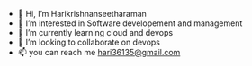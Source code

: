 - 👋 Hi, I’m  Harikrishnanseetharaman
- 👀 I’m interested in Software developement and management
- 🌱 I’m currently learning cloud and devops
- 💞️ I’m looking to collaborate on devops
- 📫 you can reach me hari36135@gmail.com


 


<!---
Harikrishnanseetharaman/Harikrishnanseetharaman is a ✨ special ✨ repository because its `README.md` (this file) appears on your GitHub profile.
You can click the Preview link to take a look at your changes.
--->
